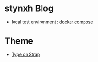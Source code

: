 # stynxh Blog
* local test environment : [docker compose](https://hub.docker.com/r/bretfisher/jekyll-serve)

# Theme
* [Type on Strap](https://github.com/sylhare/Type-on-Strap)
